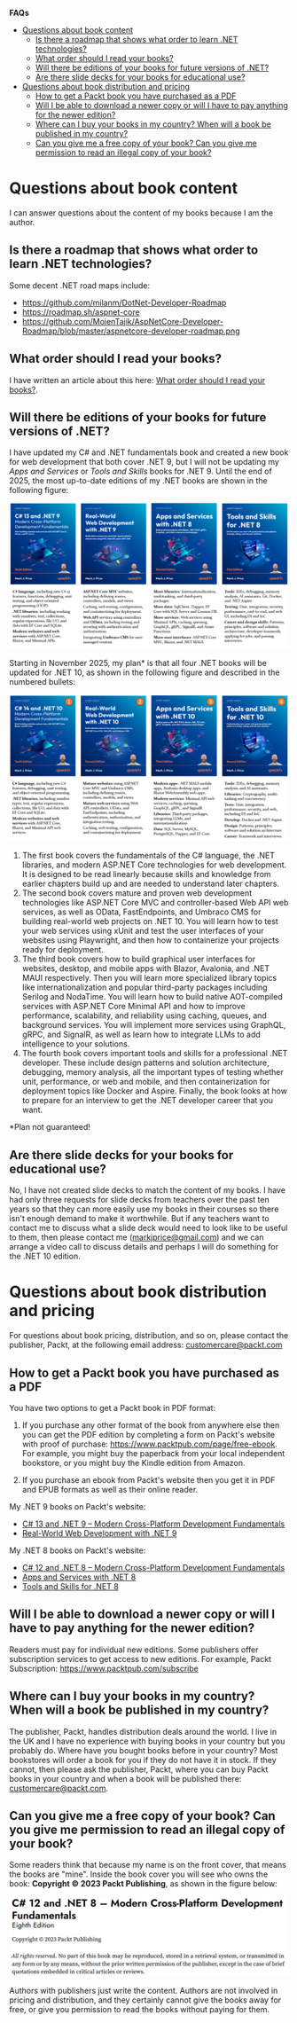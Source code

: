 **FAQs**

- [Questions about book content](#questions-about-book-content)
  - [Is there a roadmap that shows what order to learn .NET technologies?](#is-there-a-roadmap-that-shows-what-order-to-learn-net-technologies)
  - [What order should I read your books?](#what-order-should-i-read-your-books)
  - [Will there be editions of your books for future versions of .NET?](#will-there-be-editions-of-your-books-for-future-versions-of-net)
  - [Are there slide decks for your books for educational use?](#are-there-slide-decks-for-your-books-for-educational-use)
- [Questions about book distribution and pricing](#questions-about-book-distribution-and-pricing)
  - [How to get a Packt book you have purchased as a PDF](#how-to-get-a-packt-book-you-have-purchased-as-a-pdf)
  - [Will I be able to download a newer copy or will I have to pay anything for the newer edition?](#will-i-be-able-to-download-a-newer-copy-or-will-i-have-to-pay-anything-for-the-newer-edition)
  - [Where can I buy your books in my country? When will a book be published in my country?](#where-can-i-buy-your-books-in-my-country-when-will-a-book-be-published-in-my-country)
  - [Can you give me a free copy of your book? Can you give me permission to read an illegal copy of your book?](#can-you-give-me-a-free-copy-of-your-book-can-you-give-me-permission-to-read-an-illegal-copy-of-your-book)

# Questions about book content

I can answer questions about the content of my books because I am the author.

## Is there a roadmap that shows what order to learn .NET technologies?

Some decent .NET road maps include: 
- https://github.com/milanm/DotNet-Developer-Roadmap
- https://roadmap.sh/aspnet-core
- https://github.com/MoienTajik/AspNetCore-Developer-Roadmap/blob/master/aspnetcore-developer-roadmap.png

## What order should I read your books?

I have written an article about this here: [What order should I read your books?](articles/book-sequence.md).

## Will there be editions of your books for future versions of .NET?

I have updated my C# and .NET fundamentals book and created a new book for web development that both cover .NET 9, but I will not be updating my *Apps and Services* or *Tools and Skills* books for .NET 9. Until the end of 2025, the most up-to-date editions of my .NET books are shown in the following figure:

![Quartet of .NET 8 and .NET 9 books](assets/quartet-net9.png)

Starting in November 2025, my plan* is that all four .NET books will be updated for .NET 10, as shown in the following figure and described in the numbered bullets:

![Quartet of .NET 10 books](assets/quartet-net10.png)

1.	The first book covers the fundamentals of the C# language, the .NET libraries, and modern ASP.NET Core technologies for web development. It is designed to be read linearly because skills and knowledge from earlier chapters build up and are needed to understand later chapters.
2.	The second book covers mature and proven web development technologies like ASP.NET Core MVC and controller-based Web API web services, as well as OData, FastEndpoints, and Umbraco CMS for building real-world web projects on .NET 10. You will learn how to test your web services using xUnit and test the user interfaces of your websites using Playwright, and then how to containerize your projects ready for deployment.
3.	The third book covers how to build graphical user interfaces for websites, desktop, and mobile apps with Blazor, Avalonia, and .NET MAUI respectively. Then you will learn more specialized library topics like internationalization and popular third-party packages including Serilog and NodaTime. You will learn how to build native AOT-compiled services with ASP.NET Core Minimal API and how to improve performance, scalability, and reliability using caching, queues, and background services. You will implement more services using GraphQL, gRPC, and SignalR, as well as learn how to integrate LLMs to add intelligence to your solutions. 
4.	The fourth book covers important tools and skills for a professional .NET developer. These include design patterns and solution architecture, debugging, memory analysis, all the important types of testing whether unit, performance, or web and mobile, and then containerization for deployment topics like Docker and Aspire. Finally, the book looks at how to prepare for an interview to get the .NET developer career that you want.

*Plan not guaranteed!

## Are there slide decks for your books for educational use?

No, I have not created slide decks to match the content of my books. I have had only three requests for slide decks from teachers over the past ten years so that they can more easily use my books in their courses so there isn't enough demand to make it worthwhile. But if any teachers want to contact me to discuss what a slide deck would need to look like to be useful to them, then please contact me (markjprice@gmail.com) and we can arrange a video call to discuss details and perhaps I will do something for the .NET 10 edition.

# Questions about book distribution and pricing

For questions about book pricing, distribution, and so on, please contact the publisher, Packt, at the following email address: customercare@packt.com

## How to get a Packt book you have purchased as a PDF

You have two options to get a Packt book in PDF format:

1. If you purchase any other format of the book from anywhere else then you can get the PDF edition by completing a form on Packt's website with proof of purchase: https://www.packtpub.com/page/free-ebook. For example, you might buy the paperback from your local independent bookstore, or you might buy the Kindle edition from Amazon.

2. If you purchase an ebook from Packt's website then you get it in PDF and EPUB formats as well as their online reader. 

My .NET 9 books on Packt's website:
- [C# 13 and .NET 9 – Modern Cross-Platform Development Fundamentals](https://www.packtpub.com/en-us/product/c-13-and-net-9-modern-cross-platform-development-fundamentals-9781835881224)
- [Real-World Web Development with .NET 9](https://www.packtpub.com/en-us/product/real-world-web-development-with-net-9-9781835880395)

My .NET 8 books on Packt's website:
- [C# 12 and .NET 8 – Modern Cross-Platform Development Fundamentals](https://www.packtpub.com/en-us/product/c-12-and-net-8-modern-cross-platform-development-fundamentals-9781837635870)
- [Apps and Services with .NET 8](https://www.packtpub.com/en-us/product/apps-and-services-with-net-8-9781837637133)
- [Tools and Skills for .NET 8](https://www.packtpub.com/en-us/product/tools-and-skills-for-net-8-9781837635207)

## Will I be able to download a newer copy or will I have to pay anything for the newer edition?

Readers must pay for individual new editions. Some publishers offer subscription services to get access to new editions. For example, Packt Subscription: https://www.packtpub.com/subscribe

## Where can I buy your books in my country? When will a book be published in my country?

The publisher, Packt, handles distribution deals around the world. I live in the UK and I have no experience with buying books in your country but you probably do. Where have you bought books before in your country? Most bookstores will order a book for you if they do not have it in stock. If they cannot, then please ask the publisher, Packt, where you can buy Packt books in your country and when a book will be published there: customercare@packt.com. 

## Can you give me a free copy of your book? Can you give me permission to read an illegal copy of your book?

Some readers think that because my name is on the front cover, that means the books are "mine". Inside the book cover you will see who owns the book: **Copyright &copy; 2023 Packt Publishing**, as shown in the figure below: 

![Copyright (C) 2023 Packt Publishing](assets/copyright.png)

Authors with publishers just write the content. Authors are not involved in pricing and distribution, and they certainly cannot give the books away for free, or give you permission to read the books without paying for them. 
